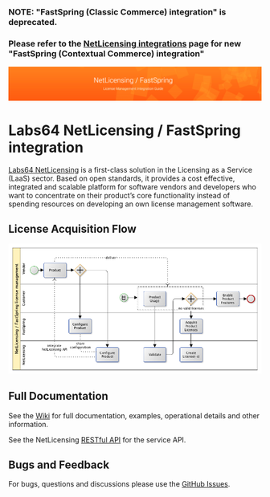 ### NOTE: "FastSpring (Classic Commerce) integration" is deprecated.
### Please refer to the [NetLicensing integrations](https://netlicensing.io/wiki/integrations) page for new "FastSpring (Contextual Commerce) integration"

<img src="https://github.com/Labs64/NetLicensing-FastSpring/blob/master/images/netlicensing-fastspring-stage.png">

# Labs64 NetLicensing / FastSpring integration

[Labs64 NetLicensing](https://netlicensing.io) is a first-class solution in the Licensing as a Service (LaaS) sector. Based on open standards, it provides a cost effective, integrated and scalable platform for software vendors and developers who want to concentrate on their product’s core functionality instead of spending resources on developing an own license management software.

## License Acquisition Flow
![NetLicensing / FastSpring Integration How-To](https://github.com/Labs64/NetLicensing-FastSpring/blob/master/images/netlicensing-fastspring-howto.png)

## Full Documentation

See the [Wiki](https://github.com/Labs64/NetLicensing-FastSpring/wiki/) for full documentation, examples, operational details and other information.

See the NetLicensing [RESTful API](https://netlicensing.io/wiki/restful-api) for the service API.

## Bugs and Feedback

For bugs, questions and discussions please use the [GitHub Issues](https://github.com/Labs64/NetLicensing-FastSpring/issues).
